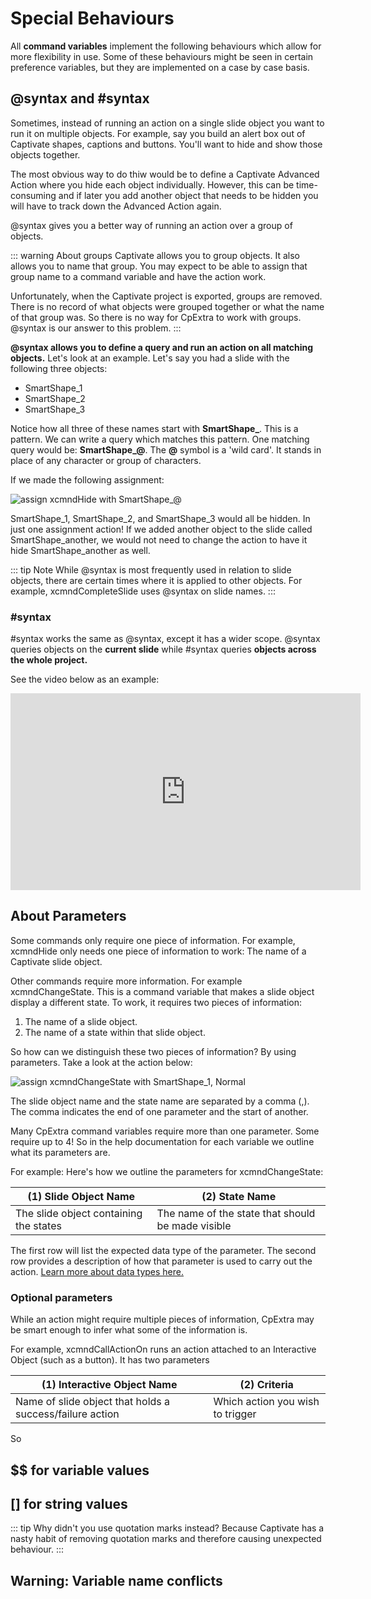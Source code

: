 # Special Behaviours

All **command variables** implement the following behaviours which allow for more flexibility in use. Some of these behaviours might be seen in certain preference variables, but they are implemented on a case by case basis.

## @syntax and #syntax

Sometimes, instead of running an action on a single slide object you want to run it on multiple objects. For example, say you build an alert box out of Captivate shapes, captions and buttons. You'll want to hide and show those objects together.

The most obvious way to do thiw would be to define a Captivate Advanced Action where you hide each object individually. However, this can be time-consuming and if later you add another object that needs to be hidden you will have to track down the Advanced Action again.

@syntax gives you a better way of running an action over a group of objects.

::: warning About groups
Captivate allows you to group objects. It also allows you to name that group. You may expect to be able to assign that group name to a command variable and have the action work.

Unfortunately, when the Captivate project is exported, groups are removed. There is no record of what objects were grouped together or what the name of that group was. So there is no way for CpExtra to work with groups. @syntax is our answer to this problem.
:::

**@syntax allows you to define a query and run an action on all matching objects.** Let's look at an example. Let's say you had a slide with the following three objects:

- SmartShape_1
- SmartShape_2
- SmartShape_3

Notice how all three of these names start with **SmartShape\_**. This is a pattern. We can write a query which matches this pattern. One matching query would be: **SmartShape\_@**. The **@** symbol is a 'wild card'. It stands in place of any character or group of characters.

If we made the following assignment:

<img :src="$withBase('/img/xcmndhide-smartshape.png')" alt="assign xcmndHide with SmartShape_@">

SmartShape_1, SmartShape_2, and SmartShape_3 would all be hidden. In just one assignment action! If we added another object to the slide called SmartShape_another, we would not need to change the action to have it hide SmartShape_another as well.

::: tip Note
While @syntax is most frequently used in relation to slide objects, there are certain times where it is applied to other objects. For example, xcmndCompleteSlide uses @syntax on slide names.
:::

### #syntax

\#syntax works the same as @syntax, except it has a wider scope. @syntax queries objects on the **current slide** while #syntax queries **objects across the whole project.**

See the video below as an example:

<iframe width="560" height="315" src="https://www.youtube.com/embed/ORGM1DqBNlY" frameborder="0" allow="accelerometer; autoplay; encrypted-media; gyroscope; picture-in-picture" allowfullscreen></iframe>

## About Parameters

Some commands only require one piece of information. For example, xcmndHide only needs one piece of information to work: The name of a Captivate slide object.

Other commands require more information. For example xcmndChangeState. This is a command variable that makes a slide object display a different state. To work, it requires two pieces of information:

1. The name of a slide object.
2. The name of a state within that slide object.

So how can we distinguish these two pieces of information? By using parameters. Take a look at the action below:

<img :src="$withBase('/img/xcmndchangestate-parameters.png')" alt="assign xcmndChangeState with SmartShape_1, Normal">

The slide object name and the state name are separated by a comma (,). The comma indicates the end of one parameter and the start of another.

Many CpExtra command variables require more than one parameter. Some require up to 4! So in the help documentation for each variable we outline what its parameters are.

For example: Here's how we outline the parameters for xcmndChangeState:

| (1) Slide Object Name                  | (2) State Name                                    |
| -------------------------------------- | ------------------------------------------------- |
| The slide object containing the states | The name of the state that should be made visible |

The first row will list the expected data type of the parameter. The second row provides a description of how that parameter is used to carry out the action. [Learn more about data types here.](./about.html#data-type)

### Optional parameters

While an action might require multiple pieces of information, CpExtra may be smart enough to infer what some of the information is.

For example, xcmndCallActionOn runs an action attached to an Interactive Object (such as a button). It has two parameters

| (1) Interactive Object Name                              | (2) Criteria                     |
| -------------------------------------------------------- | -------------------------------- |
| Name of slide object that holds a success/failure action | Which action you wish to trigger |

So 
## \$\$ for variable values

## [] for string values

::: tip Why didn't you use quotation marks instead?
Because Captivate has a nasty habit of removing quotation marks and therefore causing unexpected behaviour.
:::

## Warning: Variable name conflicts
